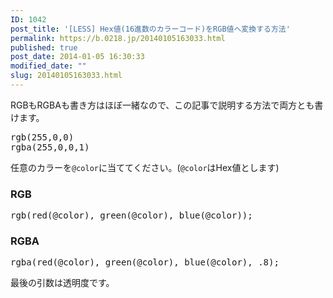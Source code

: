 ```yaml
---
ID: 1042
post_title: '[LESS] Hex値(16進数のカラーコード)をRGB値へ変換する方法'
permalink: https://b.0218.jp/20140105163033.html
published: true
post_date: 2014-01-05 16:30:33
modified_date: ""
slug: 20140105163033.html
---
```

RGBもRGBAも書き方はほぼ一緒なので、この記事で説明する方法で両方とも書けます。
<pre>rgb(255,0,0)
rgba(255,0,0,1)</pre>
<!--more-->
任意のカラーを<code>@color</code>に当ててください。(<code>@color</code>はHex値とします)

<h3>RGB</h3>
<pre class="prettyprint linenums lang-css">rgb(red(@color), green(@color), blue(@color));</pre>

<h3>RGBA</h3>
<pre class="prettyprint linenums lang-css">rgba(red(@color), green(@color), blue(@color), .8);</pre>
<span class="text-muted">最後の引数は透明度です。</span>